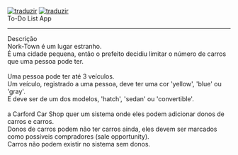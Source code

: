 [![traduzir](https://img.shields.io/badge/Traduzir-pt--BR-brightgreen)](README_ptBR.md) [![traduzir](https://img.shields.io/badge/Translate-en--US-blue)](README.md)<br>
To-Do List App<br>

---

Descrição<br>
Nork-Town é um lugar estranho. <br>
É uma cidade pequena, então o prefeito decidiu limitar o número de carros que uma pessoa pode ter.<br>
<br>
Uma pessoa pode ter até 3 veículos.<br>
Um veículo, registrado a uma pessoa, deve ter uma cor 'yellow', 'blue' ou 'gray'.<br>
E deve ser de um dos modelos, 'hatch', 'sedan' ou 'convertible'.<br>
<br>
a Carford Car Shop quer um sistema onde eles podem adicionar donos de carros e carros.<br>
Donos de carros podem não ter carros ainda, eles devem ser marcados como possíveis compradores (sale opportunity).<br>
Carros não podem existir no sistema sem donos.<br>
